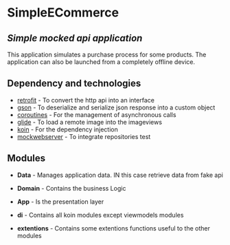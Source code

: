 # SimpleECommerce
## _Simple mocked api application_
This application simulates a purchase process for some products.
The application can also be launched from a completely offline device.

## Dependency and technologies

- [retrofit] - To convert the http api into an interface
- [gson] - To deserialize and serialize json response into a custom object
- [coroutines] - For the management of asynchronous calls
- [glide] - To load a remote image into the imageviews
- [koin] - For the dependency injection
- [mockwebserver] - To integrate repositories test

## Modules
- **Data** - Manages application data. IN this case retrieve data from fake api
- **Domain** - Contains the business Logic
- **App** - Is the presentation layer
- **di** - Contains all koin modules except viewmodels modules 
- **extentions** - Contains some extentions functions useful to the other modules





   [retrofit]: <https://square.github.io/retrofit/>
   [gson]: <https://github.com/google/gson/>
   [coroutines]: <https://developer.android.com/kotlin/coroutines/>
   [glide]: <https://github.com/bumptech/glide/>
   [koin]: <https://insert-koin.io/>
   [mockwebserver]: <https://github.com/square/okhttp/tree/master/mockwebserver/>

   
   
